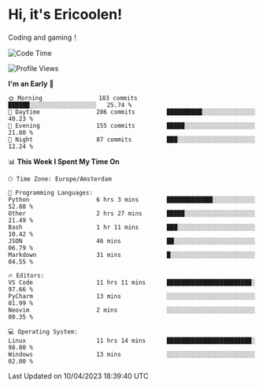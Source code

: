 # Hi, it's Ericoolen!
Coding and gaming！

<!--START_SECTION:waka-->
![Code Time](http://img.shields.io/badge/Code%20Time-742%20hrs%2057%20mins-blue)

![Profile Views](http://img.shields.io/badge/Profile%20Views-8-blue)

**I'm an Early 🐤** 

```text
🌞 Morning                183 commits         ██████░░░░░░░░░░░░░░░░░░░   25.74 % 
🌆 Daytime                286 commits         ██████████░░░░░░░░░░░░░░░   40.23 % 
🌃 Evening                155 commits         █████░░░░░░░░░░░░░░░░░░░░   21.80 % 
🌙 Night                  87 commits          ███░░░░░░░░░░░░░░░░░░░░░░   12.24 % 
```


📊 **This Week I Spent My Time On** 

```text
🕑︎ Time Zone: Europe/Amsterdam

💬 Programming Languages: 
Python                   6 hrs 3 mins        █████████████░░░░░░░░░░░░   52.88 % 
Other                    2 hrs 27 mins       █████░░░░░░░░░░░░░░░░░░░░   21.49 % 
Bash                     1 hr 11 mins        ███░░░░░░░░░░░░░░░░░░░░░░   10.42 % 
JSON                     46 mins             ██░░░░░░░░░░░░░░░░░░░░░░░   06.79 % 
Markdown                 31 mins             █░░░░░░░░░░░░░░░░░░░░░░░░   04.55 % 

🔥 Editors: 
VS Code                  11 hrs 11 mins      ████████████████████████░   97.66 % 
PyCharm                  13 mins             ░░░░░░░░░░░░░░░░░░░░░░░░░   01.99 % 
Neovim                   2 mins              ░░░░░░░░░░░░░░░░░░░░░░░░░   00.35 % 

💻 Operating System: 
Linux                    11 hrs 14 mins      ████████████████████████░   98.00 % 
Windows                  13 mins             ░░░░░░░░░░░░░░░░░░░░░░░░░   02.00 % 
```


 Last Updated on 10/04/2023 18:39:40 UTC
<!--END_SECTION:waka-->

